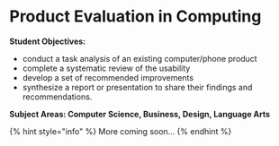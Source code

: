 # Product Evaluation in Computing

**Student Objectives:**

* conduct a task analysis of an existing computer/phone product
* complete a systematic review of the usability
* develop a set of recommended improvements
* synthesize a report or presentation to share their findings and recommendations.

**Subject Areas: Computer Science, Business, Design, Language Arts**

{% hint style="info" %}
More coming soon...
{% endhint %}


